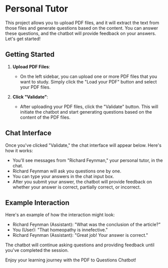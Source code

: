 # Personal Tutor

This project allows you to upload PDF files, and it will extract the text from those files and generate questions based on the content. You can answer these questions, and the chatbot will provide feedback on your answers. Let's get started!

## Getting Started

1. **Upload PDF Files**:
   - On the left sidebar, you can upload one or more PDF files that you want to study. Simply click the "Load your PDF" button and select your PDF files.

2. **Click "Validate"**:
   - After uploading your PDF files, click the "Validate" button. This will initiate the chatbot and start generating questions based on the content of the PDF files.

## Chat Interface

Once you've clicked "Validate," the chat interface will appear below. Here's how it works:

- You'll see messages from "Richard Feynman," your personal tutor, in the chat.
- Richard Feynman will ask you questions one by one.
- You can type your answers in the chat input box.
- After you submit your answer, the chatbot will provide feedback on whether your answer is correct, partially correct, or incorrect.

## Example Interaction

Here's an example of how the interaction might look:

- Richard Feynman (Assistant): "What was the conclusion of the article?"
- You (User): "That homeopathy is innefective."
- Richard Feynman (Assistant): "Great job! Your answer is correct."

The chatbot will continue asking questions and providing feedback until you've completed the session.

Enjoy your learning journey with the PDF to Questions Chatbot!
